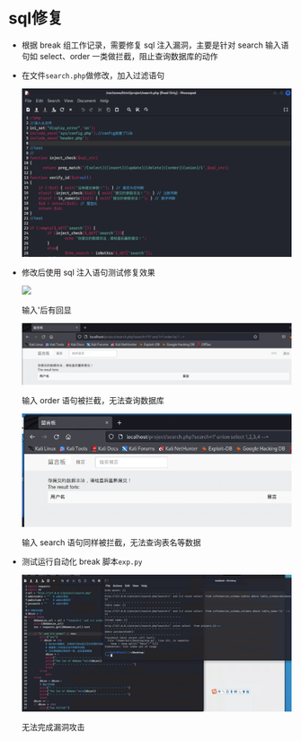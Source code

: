 # sql修复

- 根据 break 组工作记录，需要修复 sql 注入漏洞，主要是针对 search 输入语句如 select、order 一类做拦截，阻止查询数据库的动作

- 在文件`search.php`做修改，加入过滤语句
  
  ![](img\search_php.png)

- 修改后使用 sql 注入语句测试修复效果
  
  ![](img\'.png)
  
  输入'后有回显
  
  ![](img\order.jpg)
  
  输入 order 语句被拦截，无法查询数据库
  
  ![](img\select.png)
  
  输入 search 语句同样被拦截，无法查询表名等数据

- 测试运行自动化 break 脚本`exp.py`
  
  ![](img\test.png)
  
  无法完成漏洞攻击
